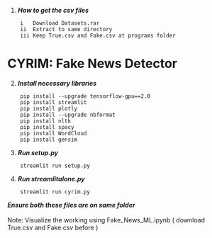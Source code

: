 
1. ***How to get the csv files***<br />
```
    i   Download Datasets.rar
    ii  Extract to same directory
    iii Keep True.csv and Fake.csv at programs folder
```
# CYRIM: Fake News Detector
2. ***Install necessary libraries***<br />
```
    pip install --upgrade tensorflow-gpu==2.0
    pip install streamlit
    pip install plotly
    pip install --upgrade nbformat
    pip install nltk
    pip install spacy
    pip install WordCloud
    pip install gensim
```
3. ***Run setup.py***<br />
```
    streamlit run setup.py
```
4. ***Run streamlitalone.py***<br />
```
    streamlit run cyrim.py
```
***Ensure both these files are on same folder***<br />
<br />
Note: Visualize the working using Fake_News_ML.ipynb ( download True.csv and Fake.csv before )
